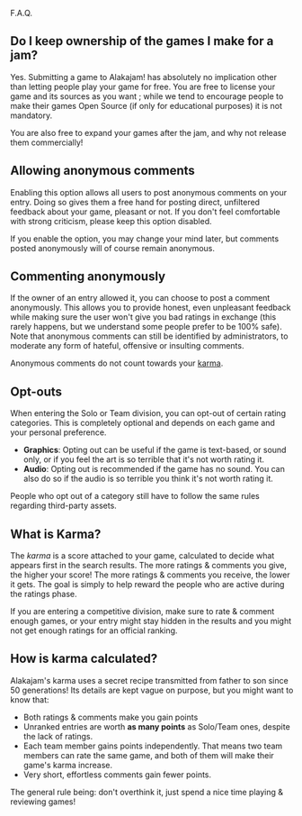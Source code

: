 F.A.Q.
## Do I keep ownership of the games I make for a jam?

Yes. Submitting a game to Alakajam! has absolutely no implication other than letting people play your game for free. You are free to license your game and its sources as you want ; while we tend to encourage people to make their games Open Source (if only for educational purposes) it is not mandatory.

You are also free to expand your games after the jam, and why not release them commercially!

## <a name="anon-entry"></a>Allowing anonymous comments

Enabling this option allows all users to post anonymous comments on your entry. Doing so gives them a free hand for posting direct, unfiltered feedback about your game, pleasant or not. If you don't feel comfortable with strong criticism, please keep this option disabled.

If you enable the option, you may change your mind later, but comments posted anonymously will of course remain anonymous.

## <a name="anon-comment"></a>Commenting anonymously

If the owner of an entry allowed it, you can choose to post a comment anonymously. This allows you to provide honest, even unpleasant feedback while making sure the user won't give you bad ratings in exchange (this rarely happens, but we understand some people prefer to be 100% safe). Note that anonymous comments can still be identified by administrators, to moderate any form of hateful, offensive or insulting comments.

Anonymous comments do not count towards your [karma](#karma-intro).

## <a name="optouts"></a>Opt-outs

When entering the Solo or Team division, you can opt-out of certain rating categories. This is completely optional and depends on each game and your personal preference.

* **Graphics**: Opting out can be useful if the game is text-based, or sound only, or if you feel the art is so terrible that it's not worth rating it.
* **Audio**: Opting out is recommended if the game has no sound. You can also do so if the audio is so terrible you think it's not worth rating it.

People who opt out of a category still have to follow the same rules regarding third-party assets.

## <a name="karma-intro"></a>What is Karma?

The *karma* is a score attached to your game, calculated to decide what appears first in the search results. The more ratings & comments you give, the higher your score! The more ratings & comments you receive, the lower it gets. The goal is simply to help reward the people who are active during the ratings phase.

If you are entering a competitive division, make sure to rate & comment enough games, or your entry might stay hidden in the results and you might not get enough ratings for an official ranking.

## <a name="karma"></a>How is karma calculated?

Alakajam's karma uses a secret recipe transmitted from father to son since 50 generations! Its details are kept vague on purpose, but you might want to know that:

* Both ratings & comments make you gain points
* Unranked entries are worth **as many points** as Solo/Team ones, despite the lack of ratings.
* Each team member gains points independently. That means two team members can rate the same game, and both of them will make their game's karma increase.
* Very short, effortless comments gain fewer points.

The general rule being: don't overthink it, just spend a nice time playing & reviewing games!
